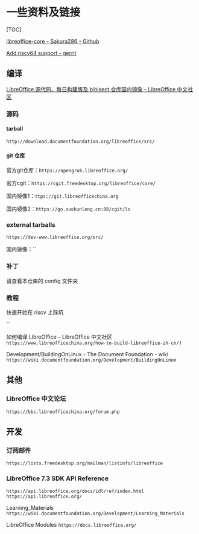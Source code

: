# 一些资料及链接

[TOC]

[libreoffice-core - Sakura286 - Github](https://github.com/Sakura286/libreoffice-core)

[Add riscv64 support - gerrit](https://gerrit.libreoffice.org/c/core/+/137445)

## 编译

[LibreOffice 源代码、每日构建版及 bibisect 仓库国内镜像 – LibreOffice 中文社区](https://www.libreofficechina.org/dev-resources-zh-cn/)

### 源码

#### tarball

`http://download.documentfoundation.org/libreoffice/src/`

#### git 仓库

官方git仓库：`https://opengrok.libreoffice.org/`

官方cgit：`https://cgit.freedesktop.org/libreoffice/core/`

国内镜像1：`ttps://git.libreofficechina.org`

国内镜像2：`https://go.suokunlong.cn:88/cgit/lo`

### external tarballs

`https://dev-www.libreoffice.org/src/`

国内镜像：``

### 补丁

请查看本仓库的 config 文件夹

### 教程

快速开始在 riscv 上踩坑

``

如何编译 LibreOffice – LibreOffice 中文社区
`https://www.libreofficechina.org/how-to-build-libreoffice-zh-cn/)`

Development/BuildingOnLinux - The Document Foundation - wiki
`https://wiki.documentfoundation.org/Development/BuildingOnLinux`

## 其他

### LibreOffice 中文论坛

`https://bbs.libreofficechina.org/forum.php`



## 开发

### 订阅邮件

`https://lists.freedesktop.org/mailman/listinfo/libreoffice`

### LibreOffice 7.3 SDK API Reference

`https://api.libreoffice.org/docs/idl/ref/index.html`
`https://api.libreoffice.org/`

Learning_Materials
`https://wiki.documentfoundation.org/Development/Learning_Materials`

LibreOffice Modules
`https://docs.libreoffice.org/`

